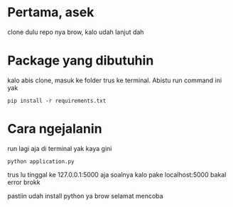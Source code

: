# Pertama, asek
clone dulu repo nya brow, kalo udah lanjut dah

# Package yang dibutuhin
kalo abis clone, masuk ke folder trus ke terminal. Abistu run command ini yak
```
pip install -r requirements.txt
```

# Cara ngejalanin
run lagi aja di terminal yak kaya gini
```
python application.py
```
trus lu tinggal ke 127.0.0.1:5000 aja soalnya kalo pake localhost:5000 bakal error brokk

pastiin udah install python ya brow
selamat mencoba